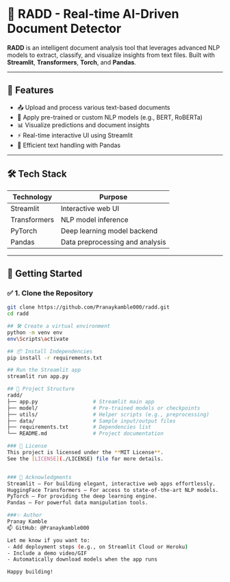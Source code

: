 # 🚀 RADD - Real-time AI-Driven Document Detector

**RADD** is an intelligent document analysis tool that leverages advanced NLP models to extract, classify, and visualize insights from text files. Built with **Streamlit**, **Transformers**, **Torch**, and **Pandas**.

---

## 📌 Features

- 📤 Upload and process various text-based documents
- 🤖 Apply pre-trained or custom NLP models (e.g., BERT, RoBERTa)
- 📊 Visualize predictions and document insights
- ⚡ Real-time interactive UI using Streamlit
- 🧹 Efficient text handling with Pandas

---

## 🛠️ Tech Stack

| Technology     | Purpose                            |
|----------------|------------------------------------|
| Streamlit      | Interactive web UI                 |
| Transformers   | NLP model inference                |
| PyTorch        | Deep learning model backend        |
| Pandas         | Data preprocessing and analysis    |

---

## 🚀 Getting Started

### ✅ 1. Clone the Repository

```bash
git clone https://github.com/Pranaykamble000/radd.git
cd radd

## 🛠 Create a virtual environment
python -m venv env
env\Scripts\activate

## 📦 Install Independencies
pip install -r requirements.txt

## Run the Streamlit app
streamlit run app.py

## 📂 Project Structure
radd/
├── app.py                  # Streamlit main app
├── model/                  # Pre-trained models or checkpoints
├── utils/                  # Helper scripts (e.g., preprocessing)
├── data/                   # Sample input/output files
├── requirements.txt        # Dependencies list
└── README.md               # Project documentation

### 📄 License
This project is licensed under the **MIT License**.  
See the [LICENSE](./LICENSE) file for more details.


### 🙌 Acknowledgments
Streamlit – For building elegant, interactive web apps effortlessly.
HuggingFace Transformers – For access to state-of-the-art NLP models.
PyTorch – For providing the deep learning engine.
Pandas – For powerful data manipulation tools.

###✨ Author
Pranay Kamble
📫 GitHub: @Pranaykamble000

Let me know if you want to:
- Add deployment steps (e.g., on Streamlit Cloud or Heroku)
- Include a demo video/GIF
- Automatically download models when the app runs

Happy building!





